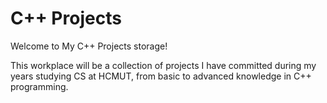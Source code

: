 # C++ Projects

Welcome to My C++ Projects storage!

This workplace will be a collection of projects I have committed during my years studying CS at HCMUT, from basic to advanced knowledge in C++ programming.
